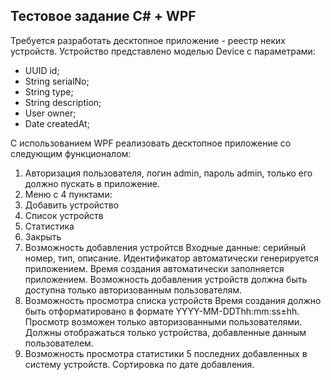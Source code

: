 ## Тестовое задание C# + WPF
Требуется разработать десктопное приложение - реестр неких устройств.
Устройство представлено моделью Device с параметрами:
- UUID id;
- String serialNo;
- String type;
- String description;
- User owner;
- Date createdAt;

С использованием WPF реализовать десктопное приложение со следующим функционалом:
1. Авторизация пользователя, логин admin, пароль admin, только его должно пускать в приложение.
2. Меню с 4 пунктами:
1. Добавить устройство
2. Список устройств
3. Статистика
4. Закрыть
3. Возможность добавления устройтсв
Входные данные: серийный номер, тип, описание. Идентификатор автоматически
генерируется приложением. Время создания автоматически заполняется приложением.
Возможность добавления устройств должна быть доступна только авторизованным
пользователям.
4. Возможность просмотра списка устройств
Время создания должно быть отформатировано в формате YYYY-MM-DDThh:mm:ss±hh. Просмотр возможен только авторизованными пользователями. Должны отображаться только устройства, добавленные данным пользователем.
5. Возможность просмотра статистики
5 последних добавленных в систему устройств. Сортировка по дате добавления.

